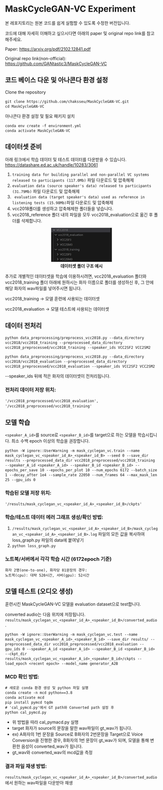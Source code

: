 # MaskCycleGAN-VC Experiment

본 레포지토리는 원본 코드를 쉽게 실험할 수 있도록 수정한 버전입니다.

코드에 대해 자세히 이해하고 싶으시다면 아래의 paper 및 original repo link를 참고해주세요.

Paper: https://arxiv.org/pdf/2102.12841.pdf

Original repo link(non-official): https://github.com/GANtastic3/MaskCycleGAN-VC


## 코드 베이스 다운 및 아나콘다 환경 설정

Clone the repository

```
git clone https://github.com/chaksseu/MaskCycleGAN-VC.git
cd MaskCycleGAN-VC
```

아나콘다 환경 설정 및 필요 패키지 설치

```
conda env create -f environment.yml
conda activate MaskCycleGAN-VC
```


## 데이터셋 준비

아래 링크에서 학습 데이터 및 테스트 데이터를 다운받을 수 있습니다.
https://datashare.ed.ac.uk/handle/10283/3061

1. `training data for building parallel and non-parallel VC systems released to participants (117.0Mb)` 파일 다운로드 및 압축해제
2. `evaluation data (source speaker's data) released to participants (31.79Mb)` 파일 다운로드 및 압축해제
3. ` evaluation data (target speaker's data) used as reference in listening tests (15.98Mb)`파일 다운로드 및 압축해제
4. vcc2018폴더를 생성하고 압축해제한 폴더들을 넣습니다.
5. vcc2018_reference 폴더 내의 파일을 모두 vcc2018_evaluation으로 옮긴 후 폴더를 삭제합니다.

<p align="center">
<img src="imgs/vcc2018_setting.png" width="200">
<br>
<b>데이터셋 폴더 구조 예시</b>

</p>

추가로 개별적인 데이터셋을 학습에 이용하시려면, vcc2018_evaluation 폴더와 vcc2018_training 폴더 아래에 원하시는 화자 이름으로 폴더를 생성하신 후, 그 안에 해당 화자의 wav파일를 넣어주시면 됩니다.

vcc2018_training -> 모델 훈련에 사용되는 데이터셋

vcc2018_evaluation -> 모델 테스트에 사용되는 데이터셋

## 데이터 전처리

```
python data_preprocessing/preprocess_vcc2018.py --data_directory vcc2018/vcc2018_training --preprocessed_data_directory vcc2018_preprocessed/vcc2018_training --speaker_ids VCC2SF2 VCC2SM2
```

```
python data_preprocessing/preprocess_vcc2018.py --data_directory vcc2018/vcc2018_evaluation --preprocessed_data_directory vcc2018_preprocessed/vcc2018_evaluation --speaker_ids VCC2SF2 VCC2SM2
```

--speaker_ids 뒤에 적은 화자의 데이터셋이 전처리됩니다.

### 전처리 데이터 저장 위치: 
`'/vcc2018_preprocessed/vcc2018_evaluation', '/vcc2018_preprocessed/vcc2018_training'`


## 모델 학습

`<speaker_A_id>`를 source로 `<speaker_B_id>`를 target으로 하는 모델을 학습시킵니다. 최소 수백 epoch 이상의 학습을 권장합니다.

```
python -W ignore::UserWarning -m mask_cyclegan_vc.train --name mask_cyclegan_vc_<speaker_id_A>_<speaker_id_B> --seed 0 --save_dir results --preprocessed_data_dir vcc2018_preprocessed/vcc2018_training --speaker_A_id <speaker_A_id> --speaker_B_id <speaker_B_id> --epochs_per_save 10 --epochs_per_plot 10 --num_epochs 6172 --batch_size 1 --decay_after 1e4 --sample_rate 22050 --num_frames 64 --max_mask_len 25 --gpu_ids 0
```

### 학습된 모델 저장 위치: 
`'/results/mask_cyclegan_vc_<speaker_id_A>_<speaker_id_B>/ckpts'`

### 학습/테스트 데이터 에러 그래프 생성/확인 방법: 

1. `/results/mask_cyclegan_vc_<speaker_id_A>_<speaker_id_B>/mask_cyclegan_vc_<speaker_id_A>_<speaker_id_B>.log` 파일의 모든 값을 복사하여 loss_graph.py 파일의 data에 붙여넣기
2. `python loss_graph.py`
   

### 노트북/서버에서 각각 학습 시간 (6172epoch 기준)

```
화자 2명(one-to-one), 화자당 81문장의 경우: 
노트븍(cpu): 대략 520시간, 서버(gpu): 52시간
```

## 모델 테스트 (오디오 생성)

훈련시킨 MaskCycleGAN-VC 모델을 evaluation dataset으로 test합니다. 

converted audio는 다음 위치에 저장됩니다. `results/mask_cyclegan_vc_<speaker_id_A>_<speaker_id_B>/converted_audio`.

```
python -W ignore::UserWarning -m mask_cyclegan_vc.test --name mask_cyclegan_vc_<speaker_A_id>_<speaker_B_id> --save_dir results/ --preprocessed_data_dir vcc2018_preprocessed/vcc2018_evaluation --gpu_ids 0 --speaker_A_id <speaker_A_id> --speaker_B_id <speaker_B_id> --ckpt_dir results/mask_cyclegan_vc_<speaker_A_id>_<speaker_B_id>/ckpts --load_epoch <recent epoch> --model_name generator_A2B
```

### MCD 확인 방법: 

```
# 새로운 conda 환경 생성 및 python 파일 실행
conda create -n mcd python==3.8
conda activate mcd
pip install pymcd tqdm
# 'cal_pymcd.py'에서 GT path와 Converted path 설정 후
python cal_pymcd.py
```
- 위 방법을 따라 cal_pymacd.py 실행
- target 화자가 source의 문장을 말한 wav파일이 gt_wav가 됩니다.
- ex) A화자의 1번 문장을 Source로 B화자의 2번문장을 Target으로 Voice Conversion을 진행한 경우, B화자의 1번 문장이 gt_wav가 되며, 모델을 통해 변환한 음성이 converted_wav가 됩니다.
- gt_wav와 converted_wav의 mcd값을 측정


### 결과 파일 재생 방법: 
`results/mask_cyclegan_vc_<speaker_id_A>_<speaker_id_B>/converted_audio`에서 원하는 wav파일을 다운받아 재생